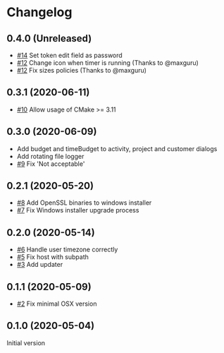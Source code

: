 # Changelog

## 0.4.0 (Unreleased)

- [#14](https://github.com/AlexandrePTJ/kemai/issues/14) Set token edit field as password
- [#12](https://github.com/AlexandrePTJ/kemai/pull/12) Change icon when timer is running (Thanks to @maxguru)
- [#12](https://github.com/AlexandrePTJ/kemai/pull/12) Fix sizes policies (Thanks to @maxguru)


## 0.3.1 (2020-06-11)

- [#10](https://github.com/AlexandrePTJ/kemai/issues/10) Allow usage of CMake >= 3.11


## 0.3.0 (2020-06-09)

- Add budget and timeBudget to activity, project and customer dialogs
- Add rotating file logger
- [#9](https://github.com/AlexandrePTJ/kemai/issues/9) Fix 'Not acceptable'


## 0.2.1 (2020-05-20)

- [#8](https://github.com/AlexandrePTJ/kemai/issues/8) Add OpenSSL binaries to windows installer
- [#7](https://github.com/AlexandrePTJ/kemai/issues/7) Fix Windows installer upgrade process


## 0.2.0 (2020-05-14)

- [#6](https://github.com/AlexandrePTJ/kemai/issues/6) Handle user timezone correctly
- [#5](https://github.com/AlexandrePTJ/kemai/issues/5) Fix host with subpath
- [#3](https://github.com/AlexandrePTJ/kemai/issues/3) Add updater


## 0.1.1 (2020-05-09)

- [#2](https://github.com/AlexandrePTJ/kemai/issues/2) Fix minimal OSX version


## 0.1.0 (2020-05-04)

Initial version
